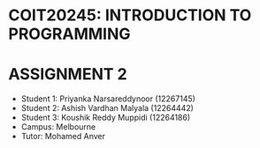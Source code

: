 # COIT20245: INTRODUCTION TO PROGRAMMING  
# ASSIGNMENT 2
- Student 1: Priyanka Narsareddynoor  (12267145)
- Student 2: Ashish Vardhan Malyala (12264442)
- Student 3: Koushik Reddy Muppidi (12264186)
- Campus: Melbourne
- Tutor: Mohamed Anver
